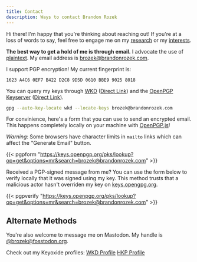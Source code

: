 ```yaml
---
title: Contact
description: Ways to contact Brandon Rozek
---
```


Hi there! I'm happy that you're thinking about reaching out! If you're at a loss of words to say, feel free to engage me on my [research](/research) or my [interests](/interests).

**The best way to get a hold of me is through email.** I advocate the use of [plaintext](https://useplaintext.email/). My email address is [brozek@brandonrozek.com](mailto:brozek@brandonrozek.com).

I support PGP encryption! My current fingerprint is:
```
1623 A4C6 0EF7 B422 D2C8 9D5D 0610 BBE9 9025 8018
```

You can query my keys through [WKD](https://wiki.gnupg.org/WKD) ([Direct Link](/.well-known/openpgpkey/hu/o1dbwkdx683fduwgzmrbwa3yip41frdn)) and the [OpenPGP Keyserver](https://keys.openpgp.org/search?q=brozek%40brandonrozek.com) ([Direct Link](https://keys.openpgp.org/pks/lookup?op=get&options=mr&search=brozek@brandonrozek.com)).

```bash
gpg --auto-key-locate wkd --locate-keys brozek@brandonrozek.com
```

For convinience, here's a form that you can use to send an encrypted email. This happens completely locally on your machine with [OpenPGP.js](https://openpgpjs.org/)!

*Warning*: Some browsers have character limits in `mailto` links which can affect
the "Generate Email" button.

{{< pgpform "https://keys.openpgp.org/pks/lookup?op=get&options=mr&search=brozek@brandonrozek.com" >}}


Received a PGP-signed message from me? You can use the form below to verify locally that it was signed using my key. This method trusts that a malicious actor hasn't overriden my key on [keys.opengpg.org](https://keys.openpgp.org/).

{{< pgpverify "https://keys.openpgp.org/pks/lookup?op=get&options=mr&search=brozek@brandonrozek.com" >}}






## Alternate Methods

You're also welcome to message me on Mastodon. My handle is [@brozek@fosstodon.org](https://fosstodon.org/@brozek).

Check out my Keyoxide profiles:
[WKD Profile](https://keyoxide.org/wkd/brozek%40brandonrozek.com)
[HKP Profile](https://keyoxide.org/hkp/brozek%40brandonrozek.com)


